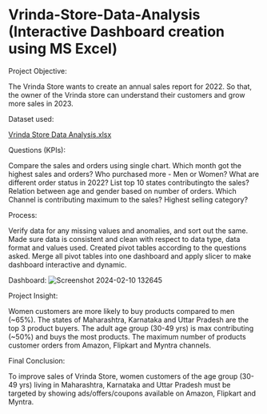 # Vrinda-Store-Data-Analysis (Interactive Dashboard creation using MS Excel)

Project Objective:

The Vrinda Store wants to create an annual sales report for 2022. So that, the owner of the Vrinda store can understand their customers and grow more sales in 2023.

Dataset used:

[Vrinda Store Data Analysis.xlsx](https://github.com/SrujanChilukamari/Excel_Vrindra_Store_Analysis/files/14228539/Vrinda.Store.Data.Analysis.xlsx)


Questions (KPIs):

Compare the sales and orders using single chart.
Which month got the highest sales and orders?
Who purchased more - Men or Women?
What are different order status in 2022?
List top 10 states contributingto the sales?
Relation between age and gender based on number of orders.
Which Channel is contributing maximum to the sales?
Highest selling category?

Process:

Verify data for any missing values and anomalies, and sort out the same.
Made sure data is consistent and clean with respect to data type, data format and values used.
Created pivot tables according to the questions asked.
Merge all pivot tables into one dashboard and apply slicer to make dashboard interactive and dynamic.

Dashboard:
![Screenshot 2024-02-10 132645](https://github.com/SrujanChilukamari/Excel_Vrindra_Store_Analysis/assets/70699463/1b09d37b-c7f3-4995-9ec3-7a076ea92f33)




Project Insight:

Women customers are more likely to buy products compared to men (~65%).
The states of Maharashtra, Karnataka and Uttar Pradesh are the top 3 product buyers.
The adult age group (30-49 yrs) is max contributing (~50%) and buys the most products.
The maximum number of products customer orders from Amazon, Flipkart and Myntra channels.

Final Conclusion:

To improve sales of Vrinda Store, women customers of the age group (30-49 yrs) living in Maharashtra, Karnataka and Uttar Pradesh must be targeted by showing ads/offers/coupons available on Amazon, Flipkart and Myntra.
